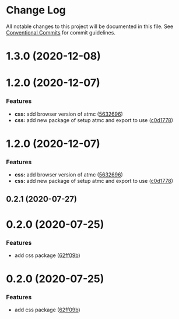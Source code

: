 # Change Log

All notable changes to this project will be documented in this file.
See [Conventional Commits](https://conventionalcommits.org) for commit guidelines.

# 1.3.0 (2020-12-08)



# 1.2.0 (2020-12-07)


### Features

* **css:** add browser version of atmc ([5632696](https://github.com/atmc/atmc/commit/5632696796dacf4f99933c143ac7d5dfb413a4a6))
* **css:** add new package of setup atmc and export to use ([c0d1778](https://github.com/atmc/atmc/commit/c0d1778bc3748dd77f95b99e70851bf01ffe085e))





# 1.2.0 (2020-12-07)


### Features

* **css:** add browser version of atmc ([5632696](https://github.com/atmc/atmc/commit/5632696796dacf4f99933c143ac7d5dfb413a4a6))
* **css:** add new package of setup atmc and export to use ([c0d1778](https://github.com/atmc/atmc/commit/c0d1778bc3748dd77f95b99e70851bf01ffe085e))





## 0.2.1 (2020-07-27)



# 0.2.0 (2020-07-25)


### Features

* add css package ([62ff09b](https://github.com/atmc/atmc/commit/62ff09b24b437201e5b7b067491c5293ad922878))





# 0.2.0 (2020-07-25)


### Features

* add css package ([62ff09b](https://github.com/atmc/atmc/commit/62ff09b24b437201e5b7b067491c5293ad922878))
